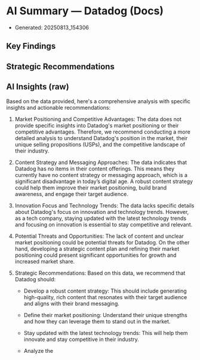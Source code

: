 # AI Summary — Datadog (Docs)

- Generated: 20250813_154306

## Key Findings

## Strategic Recommendations

## AI Insights (raw)

Based on the data provided, here's a comprehensive analysis with specific insights and actionable recommendations:

1. Market Positioning and Competitive Advantages: The data does not provide specific insights into Datadog's market positioning or their competitive advantages. Therefore, we recommend conducting a more detailed analysis to understand Datadog's position in the market, their unique selling propositions (USPs), and the competitive landscape of their industry.

2. Content Strategy and Messaging Approaches: The data indicates that Datadog has no items in their content offerings. This means they currently have no content strategy or messaging approach, which is a significant disadvantage in today’s digital age. A robust content strategy could help them improve their market positioning, build brand awareness, and engage their target audience.

3. Innovation Focus and Technology Trends: The data lacks specific details about Datadog's focus on innovation and technology trends. However, as a tech company, staying updated with the latest technology trends and focusing on innovation is essential to stay competitive and relevant.

4. Potential Threats and Opportunities: The lack of content and unclear market positioning could be potential threats for Datadog. On the other hand, developing a strategic content plan and refining their market positioning could present significant opportunities for growth and increased market share.

5. Strategic Recommendations: Based on this data, we recommend that Datadog should:

   - Develop a robust content strategy: This should include generating high-quality, rich content that resonates with their target audience and aligns with their brand messaging.
   
   - Define their market positioning: Understand their unique strengths and how they can leverage them to stand out in the market.
   
   - Stay updated with the latest technology trends: This will help them innovate and stay competitive in their industry.
   
   - Analyze the